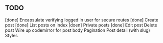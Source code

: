 TODO
----

[done] Encapsulate verifying logged in user for secure routes
[done] Create post
[done] List posts on index
[doen] Private posts
[done] Edit post
Delete post
Wire up codemirror for post body
Pagination
Post detail (with slug)
Styles
